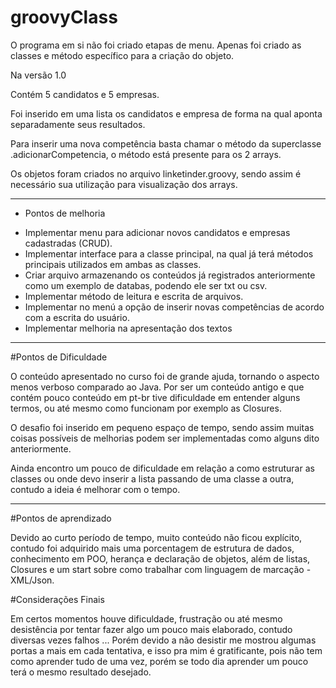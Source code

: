 # groovyClass

O programa em si não foi criado etapas de menu. Apenas foi criado as classes e método específico para a criação do objeto.

Na versão 1.0

Contém 5 candidatos e 5 empresas.

Foi inserido em uma lista os candidatos e empresa de forma na qual aponta separadamente seus resultados.

Para inserir uma nova competência basta chamar o método da superclasse .adicionarCompetencia, o método está presente para os 2 arrays.

Os objetos foram criados no arquivo linketinder.groovy, sendo assim é necessário sua utilização para visualização dos arrays.

---------------------------------------------------------------------------------------------------------------------------------------------

- Pontos de melhoria

* Implementar menu para adicionar novos candidatos e empresas cadastradas (CRUD).
* Implementar interface para a classe principal, na qual já terá métodos principais utilizados em ambas as classes.
* Criar arquivo armazenando os conteúdos já registrados anteriormente como um exemplo de databas, podendo ele ser txt ou csv.
* Implementar método de leitura e escrita de arquivos.
* Implementar no menú a opção de inserir novas competências de acordo com a escrita do usuário.
* Implementar melhoria na apresentação dos textos


-----------------------------------------------------------------------------------------------------

#Pontos de Dificuldade

O conteúdo apresentado no curso foi de grande ajuda, tornando o aspecto menos verboso comparado ao Java. Por ser um conteúdo antigo e que contém pouco conteúdo em pt-br tive dificuldade em entender alguns termos, ou até mesmo como funcionam por exemplo as Closures.

O desafio foi inserido em pequeno espaço de tempo, sendo assim muitas coisas possíveis de melhorias podem ser implementadas como alguns dito anteriormente.

Ainda encontro um pouco de dificuldade em relação a como estruturar as classes ou onde devo inserir a lista passando de uma classe a outra, contudo a ideia é melhorar com o tempo.

-------------------------------------------------------------------------------------------------------

#Pontos de aprendizado

Devido ao curto período de tempo, muito conteúdo não ficou explícito, contudo foi adquirido mais uma porcentagem de estrutura de dados, conhecimento em POO, herança e declaração de objetos, além de listas, Closures e um start sobre como trabalhar com linguagem de marcação - XML/Json.


#Considerações Finais

Em certos momentos houve dificuldade, frustração ou até mesmo desistência por tentar fazer algo um pouco mais elaborado, contudo diversas vezes falhos ... Porém devido a não desistir me mostrou algumas portas a mais em cada tentativa, e isso pra mim é gratificante, pois não tem como aprender tudo de uma vez, porém se todo dia aprender um pouco terá o mesmo resultado desejado.
